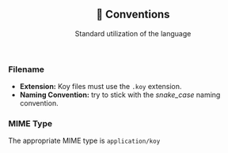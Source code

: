 <p align="center">
  <h2 align="center">📐 Conventions</h2>
</p>

<p align="center">
	Standard utilization of the language
</p>

&nbsp;

### Filename

+ **Extension:** Koy files must use the `.koy` extension.
+ **Naming Convention:** try to stick with the _snake_case_ naming convention.

### MIME Type

The appropriate MIME type is `application/koy`

&nbsp;
